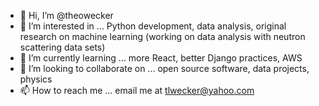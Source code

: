 - 👋 Hi, I’m @theowecker
- 👀 I’m interested in ... Python development, data analysis, original research on machine learning (working on data analysis with neutron scattering data sets)
- 🌱 I’m currently learning ... more React, better Django practices, AWS
- 💞️ I’m looking to collaborate on ... open source software, data projects, physics
- 📫 How to reach me ... email me at tlwecker@yahoo.com

<!---
theowecker/theowecker is a ✨ special ✨ repository because its `README.md` (this file) appears on your GitHub profile.
You can click the Preview link to take a look at your changes.
--->
